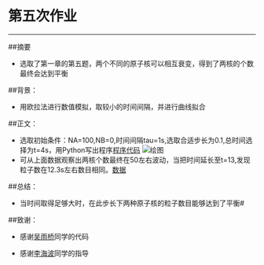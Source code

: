 # 第五次作业



---

##摘要
* 选取了第一章的第五题，两个不同的原子核可以相互衰变，得到了两核的个数最终会达到平衡

##背景：
* 用欧拉法进行数值模拟，取较小的时间间隔，并进行曲线拟合

##正文：
* 选取初始条件：NA=100,NB=0,时间间隔tau=1s,选取合适步长为0.1,总时间选择为t=4s，用Python写出程序[程序代码](https://github.com/whuerZS/computationalphysics_N2013301020101/tree/master/Chapter1/Chapter1%EF%BC%88%E7%AC%AC%E4%BA%8C%E6%AC%A1%EF%BC%89)
![绘图](https://raw.githubusercontent.com/whuerZS/computationalphysics_N2013301020101/master/Chapter1/Chapter1%EF%BC%88%E7%AC%AC%E4%BA%8C%E6%AC%A1%EF%BC%89/figure_1.png)
* 可从上面数据观察出两核个数最终在50左右波动，当把时间延长至t=13,发现粒子数在12.3s左右数目相同。[数据](https://github.com/whuerZS/computationalphysics_N2013301020101/blob/master/Chapter1/Chapter1%EF%BC%88%E7%AC%AC%E4%BA%8C%E6%AC%A1%EF%BC%89/%E6%95%B0%E6%8D%AE.txt)

##总结：
* 当时间取得足够大时，在此步长下两种原子核的粒子数目能够达到了平衡#

##致谢：
* 感谢[吴雨桥][1]同学的代码 
* 感谢[李海波][2]同学的指导


  [1]: https://github.com/wuyuqiao
  [2]: https://github.com/fixedpoints
